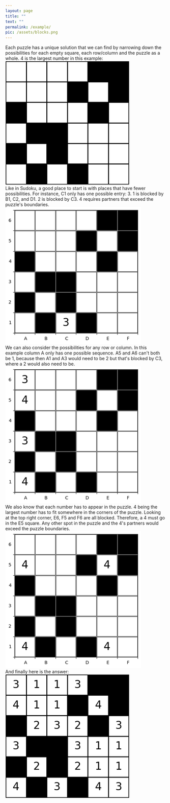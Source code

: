 ```yaml
---
layout: page
title: ""
text: ""
permalink: /example/
pic: /assets/blocks.png
---
```


<div class="page-wrap8">
Each puzzle has a unique solution that we can find by narrowing down the possibilities for each empty square, each row/column and the puzzle as a whole.
4 is the largest number in this example:
</div>

<div class="page-wrap9"><img class="example_img_small" src="/assets/example-page/4-6-6.png"></div>

<div class="page-wrap8">
Like in Sudoku, a good place to start is with places that have fewer possibilities.
For instance, C1 only has one possible entry: 3.
1 is blocked by B1, C2, and D1.
2 is blocked by C3.
4 requires partners that exceed the puzzle's boundaries.
</div>

<div class="page-wrap9"><img class="example_img" src="/assets/example-page/4-6-6-example1.png"></div>

<div class="page-wrap8">
We can also consider the possibilities for any row or column.
In this example column A only has one possible sequence.
A5 and A6 can't both be 1, because then A1 and A3 would need to be 2 but that's blocked by C3, where a 2 would also need to be.
</div>

<div class="page-wrap9"><img class="example_img" src="/assets/example-page/4-6-6-example2.png"></div>

<div class="page-wrap8">
We also know that each number has to appear in the puzzle.
4 being the largest number has to fit somewhere in the corners of the puzzle.
Looking at the top right corner, E6, F5 and F6 are all blocked.
Therefore, a 4 must go in the E5 square.
Any other spot in the puzzle and the 4's partners would exceed the puzzle boundaries.
</div>

<div class="page-wrap9"><img class="example_img" src="/assets/example-page/4-6-6-example3.png"></div>

<div class="page-wrap8">
And finally here is the answer:
</div>

<div class="page-wrap9"><img class="example_img_small" src="/assets/example-page/4-6-6-solved.png"></div>

